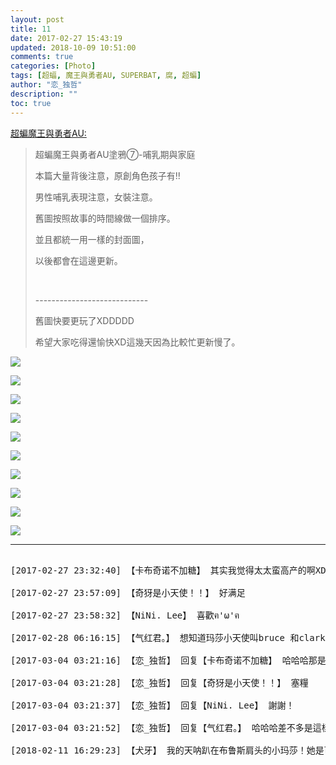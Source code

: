 ```yaml
---
layout: post
title: 11
date: 2017-02-27 15:43:19
updated: 2018-10-09 10:51:00
comments: true
categories: [Photo]
tags: [超蝠, 魔王與勇者AU, SUPERBAT, 腐, 超蝙]
author: "恋_独哲"
description: ""
toc: true
---
```


<p reblogfrom="reblogfrom"  ><a target="_blank" href="http://superbatdemogorgonandthebrave.lofter.com/post/1eb6db1d_e722698"  >超蝙魔王與勇者AU:</a></p> 
<blockquote> 
 <p>超蝙魔王與勇者AU塗鴉⑦-哺乳期與家庭</p> 
 <p>本篇大量背後注意，原創角色孩子有!!</p> 
 <p>男性哺乳表現注意，女裝注意。</p> 
 <p>舊圖按照故事的時間線做一個排序。</p> 
 <p>並且都統一用一樣的封面圖，</p> 
 <p>以後都會在這邊更新。</p> 
 <p><br /></p> 
 <p>----------------------------</p> 
 <p>舊圖快要更玩了XDDDDD</p> 
 <p>希望大家吃得還愉快XD這幾天因為比較忙更新慢了。</p> 
</blockquote>

![](https://raw.githubusercontent.com/alicewish/maple50821/master/img_YW5MWVN1NEpoZFdtclhzY1Y2R0lMNEtWQnVFZm1CNTRMSkNlV3BtMm1sN3dZU0MyNFBScER3PT0.jpg)

![](https://raw.githubusercontent.com/alicewish/maple50821/master/img_YW5MWVN1NEpoZFdtclhzY1Y2R0lMNXp3T1daOVhqUVVURVN3cEM4clZSUndHZEFKOVBPVjVRPT0.jpg)

![](https://raw.githubusercontent.com/alicewish/maple50821/master/img_YW5MWVN1NEpoZFhWVlJkYWxzazNzejRCM0tFU1FuRUxaLzJZMU5HY051THQ5SUpWYUNDZjZBPT0.jpg)

![](https://raw.githubusercontent.com/alicewish/maple50821/master/img_YW5MWVN1NEpoZFhWVlJkYWxzazNzNVZOOXI5ZmVCZ2w2VFNDT3FwQjVsREx1NHlmbW9rYTFBPT0.jpg)

![](https://raw.githubusercontent.com/alicewish/maple50821/master/img_YW5MWVN1NEpoZFhWVlJkYWxzazNzM2xVNW0xV2J4cXRUL1NZcE5EOWpRVVJubUYzck9vOExBPT0.jpg)

![](https://raw.githubusercontent.com/alicewish/maple50821/master/img_YW5MWVN1NEpoZFhWVlJkYWxzazNzK0dpZGhKUGRGMVh2OC9vTXlRbmkxMlpUZ3VQOE9mNW53PT0.jpg)

![](https://raw.githubusercontent.com/alicewish/maple50821/master/img_YW5MWVN1NEpoZFhWVlJkYWxzazNzNFFweGFTVTdIcXEveHdKNzRaTE52VUhWSkcrUHQxbmdBPT0.jpg)

![](https://raw.githubusercontent.com/alicewish/maple50821/master/img_YW5MWVN1NEpoZFhWVlJkYWxzazNzeWVZRlhyd3RjVm1RWWxSVVllVHVob2F2Mlg4bTNaSmhnPT0.jpg)

![](https://raw.githubusercontent.com/alicewish/maple50821/master/img_YW5MWVN1NEpoZFhWVlJkYWxzazNzd0x3QkJhWGJ6b3VPQjZGYVltaUd0YjRuN1FxNzN2bHl3PT0.jpg)

![](https://raw.githubusercontent.com/alicewish/maple50821/master/img_YW5MWVN1NEpoZFhWVlJkYWxzazNzNkl1K2pKUjlEQnVyT2o0ZlZNOVovaTN2cWRVQ1ZYTDZRPT0.jpg)

---

<pre>

[2017-02-27 23:32:40] 【卡布奇诺不加糖】 其实我觉得太太蛮高产的啊XD 每次看着都一本满足啊

[2017-02-27 23:57:09] 【奇犽是小天使！！】 好满足

[2017-02-27 23:58:32] 【NiNi. Lee】 喜歡ฅ'ω'ฅ

[2017-02-28 06:16:15] 【气红君。】 想知道玛莎小天使叫bruce 和clark什么呢 是daddy和papa吗

[2017-03-04 03:21:16] 【恋_独哲】 回复【卡布奇诺不加糖】 哈哈哈那是舊圖累積我才能一天發10張啊，不然一天兩張大概就是極限了。

[2017-03-04 03:21:28] 【恋_独哲】 回复【奇犽是小天使！！】 塞糧

[2017-03-04 03:21:37] 【恋_独哲】 回复【NiNi. Lee】 謝謝！

[2017-03-04 03:21:52] 【恋_独哲】 回复【气红君。】 哈哈哈差不多是這樣的叫法。

[2018-02-11 16:29:23] 【犬牙】 我的天呐趴在布鲁斯肩头的小玛莎！她是可爱的小天使(ಥ_ಥ)

</pre>